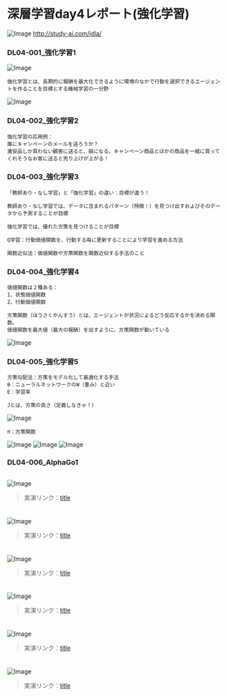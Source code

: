 # 深層学習day4レポート(強化学習)

![Image](/bnr_jdla.png)
http://study-ai.com/jdla/


### DL04-001_強化学習1
![Image](/DL04-001_強化学習1_00m40s.png)
```
強化学習とは、長期的に報酬を最大化できるように環境のなかで行動を選択できるエージェントを作ることを目標とする機械学習の一分野
```
![Image](/DL04-001_強化学習1_06m30s.png)


### DL04-002_強化学習2
```
強化学習の応用例：
誰にキャンペーンのメールを送ろうか？
激安品しか買わない顧客に送ると、損になる。キャンペーン商品とほかの商品を一緒に買ってくれそうなお客に送ると売り上げが上がる！
```


### DL04-003_強化学習3
```
「教師あり・なし学習」と「強化学習」の違い：目標が違う！

教師あり・なし学習では、データに含まれるパターン（特徴！）を見つけ出すおよびそのデータから予測することが目標

強化学習では、優れた方策を見つけることが目標
```
```
Q学習：行動価値関数を、行動する毎に更新することにより学習を進める方法

関数近似法：価値関数や方策関数を関数近似する手法のこと
```


### DL04-004_強化学習4
```
価値関数は２種ある：
1、状態価値関数
2、行動価値関数
```
```
方策関数（ほうさくかんすう）とは、エージェントが状況によるどう反応するかを決める関数。
価値関数を最大値（最大の報酬）を出すように、方策関数が動いている
```
![Image](/DL04-002_強化学習2_07m00s.png)


### DL04-005_強化学習5
```
方策勾配法：方策をモデル化して最適化する手法
θ：ニューラルネットワークのW（重み）と近い
E：学習率

Jとは、方策の良さ（定義しなきゃ！）
```
![Image](/DL04-005_強化学習5_04m15s.png)

```
π：方策関数
```
![Image](/DL04-005_強化学習5_08m15s.png)
![Image](/DL04-005_強化学習5_10m00s.png)
![Image](/DL04-005_強化学習5_11m40s.png)


### DL04-006_AlphaGo1
```

```
![Image](/.png)
> 実演リンク：[title](https://)


### 
```

```
![Image](/.png)
> 実演リンク：[title](https://)


### 
```

```
![Image](/.png)
> 実演リンク：[title](https://)


### 
```

```
![Image](/.png)
> 実演リンク：[title](https://)


### 
```

```
![Image](/.png)
> 実演リンク：[title](https://)


### 
```

```
![Image](/.png)
> 実演リンク：[title](https://)









